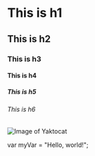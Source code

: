 # This is h1
## This is h2
### This is h3
#### This is h4
##### This is h5
###### This is h6

![Image of Yaktocat](https://octodex.github.com/images/yaktocat.png)

var myVar = "Hello, world!";
